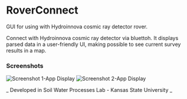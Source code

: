 # RoverConnect
 GUI for using with Hydroinnova cosmic ray detector rover.
 
 Connect with Hydroinnova cosmic ray detector via bluettoh. 
 It displays parsed data in a user-friendly UI, making possible to see current survey results in a map.
 
 ### Screenshots
 
 ![Screenshot 1-App Display](https://i.ibb.co/f0px0Jd/Screenshot-20210820-183745.png)
 ![Screenshot 2-App Display](https://i.ibb.co/G2KRhGL/Screenshot-20210820-182248.png)
 
 _ Developed in Soil Water Processes Lab - Kansas State University _
 
 

